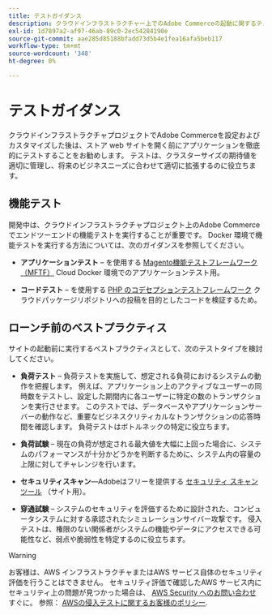 ```yaml
---
title: テストガイダンス
description: クラウドインフラストラクチャー上でのAdobe Commerceの起動に関するテストタイプとベストプラクティスについて説明します。
exl-id: 1d7897a2-af97-46ab-89c0-2ec54284190e
source-git-commit: aae285d85188bfadd73d5b4e1fea16afa5beb117
workflow-type: tm+mt
source-wordcount: '348'
ht-degree: 0%

---
```


# テストガイダンス

クラウドインフラストラクチャプロジェクトでAdobe Commerceを設定およびカスタマイズした後は、ストア web サイトを開く前にアプリケーションを徹底的にテストすることをお勧めします。 テストは、クラスターサイズの期待値を適切に管理し、将来のビジネスニーズに合わせて適切に拡張するのに役立ちます。

## 機能テスト

開発中は、クラウドインフラストラクチャプロジェクト上のAdobe Commerceでエンドツーエンドの機能テストを実行することが重要です。 Docker 環境で機能テストを実行する方法については、次のガイダンスを参照してください。

- **アプリケーションテスト** – を使用する [Magento機能テストフレームワーク（MFTF）](https://developer.adobe.com/commerce/cloud-tools/docker/test/application-testing/) Cloud Docker 環境でのアプリケーションテスト用。

- **コードテスト** – を使用する [PHP のコデセプションテストフレームワーク](https://developer.adobe.com/commerce/cloud-tools/docker/test/code-testing/) クラウドパッケージリポジトリへの投稿を目的としたコードを検証するため。

## ローンチ前のベストプラクティス

サイトの起動前に実行するベストプラクティスとして、次のテストタイプを検討してください。

- **負荷テスト** – 負荷テストを実施して、想定される負荷におけるシステムの動作を把握します。 例えば、アプリケーション上のアクティブなユーザーの同時数をテストし、設定した期間内に各ユーザーに特定の数のトランザクションを実行させます。 このテストでは、データベースやアプリケーションサーバーの動作など、重要なビジネスクリティカルなトランザクションの応答時間を確認します。 負荷テストはボトルネックの特定に役立ちます。

- **負荷試験** – 現在の負荷が想定される最大値を大幅に上回った場合に、システムのパフォーマンスが十分かどうかを判断するために、システム内の容量の上限に対してチャレンジを行います。

- **セキュリティスキャン**—Adobeはフリーを提供する [セキュリティ スキャン ツール](../launch/overview.md#set-up-the-security-scan-tool) （サイト用）。

- **穿通試験** – システムのセキュリティを評価するために設計された、コンピュータシステムに対する承認されたシミュレーションサイバー攻撃です。 侵入テストは、権限のない関係者がシステムの機能やデータにアクセスできる可能性など、弱点や脆弱性を特定するのに役立ちます。

>[!WARNING]
>
>お客様は、AWS インフラストラクチャまたはAWS サービス自体のセキュリティ評価を行うことはできません。 セキュリティ評価で確認したAWS サービス内にセキュリティ上の問題が見つかった場合は、 [AWS Security へのお問い合わせ](mailto:aws-security@amazon.com) すぐに。 参照： [AWSの侵入テストに関するお客様のポリシー](https://aws.amazon.com/security/penetration-testing/).
